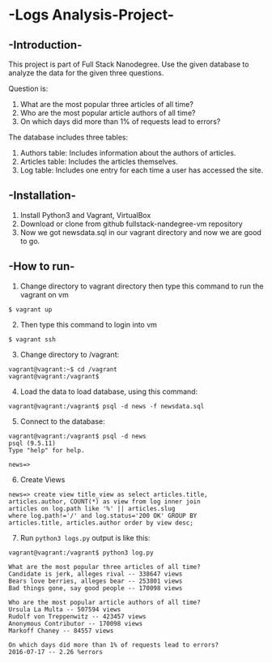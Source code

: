 # -Logs Analysis-Project-

## -Introduction-

This project is part of Full Stack Nanodegree.
Use the given database to analyze the data for the given three questions.

Question is:
1. What are the most popular three articles of all time?
2. Who are the most popular article authors of all time?
3. On which days did more than 1% of requests lead to errors?

The database includes three tables:

1. Authors table:
Includes information about the authors of articles.
2. Articles table:
Includes the articles themselves.
3. Log table:
Includes one entry for each time a user has accessed the site.

## -Installation-

1. Install Python3 and Vagrant, VirtualBox
2. Download or clone from github fullstack-nandegree-vm repository
3. Now we got newsdata.sql in our vagrant directory and now we are good to go.

## -How to run-

1. Change directory to vagrant directory then
type this command to run the vagrant on vm
```
$ vagrant up
```

2. Then type this command to login into vm
```
$ vagrant ssh
```

3. Change directory to /vagrant:
```
vagrant@vagrant:~$ cd /vagrant
vagrant@vagrant:/vagrant$ 
```

4. Load the data to load database, using this command:
 ```
 vagrant@vagrant:/vagrant$ psql -d news -f newsdata.sql
 ```

5. Connect to the database:
```
vagrant@vagrant:/vagrant$ psql -d news
psql (9.5.11)
Type "help" for help.

news=> 
```

6. Create Views
```
news=> create view title_view as select articles.title,
articles.author, COUNT(*) as view from log inner join 
articles on log.path like '%' || articles.slug 
where log.path!='/' and log.status='200 OK' GROUP BY 
articles.title, articles.author order by view desc;
```

7. Run `python3 logs.py` output is like this:
```
vagrant@vagrant:/vagrant$ python3 log.py

What are the most popular three articles of all time?
Candidate is jerk, alleges rival -- 338647 views
Bears love berries, alleges bear -- 253801 views
Bad things gone, say good people -- 170098 views

Who are the most popular article authors of all time?
Ursula La Multa -- 507594 views
Rudolf von Treppenwitz -- 423457 views
Anonymous Contributor -- 170098 views
Markoff Chaney -- 84557 views

On which days did more than 1% of requests lead to errors?
2016-07-17 -- 2.26 %errors
```
